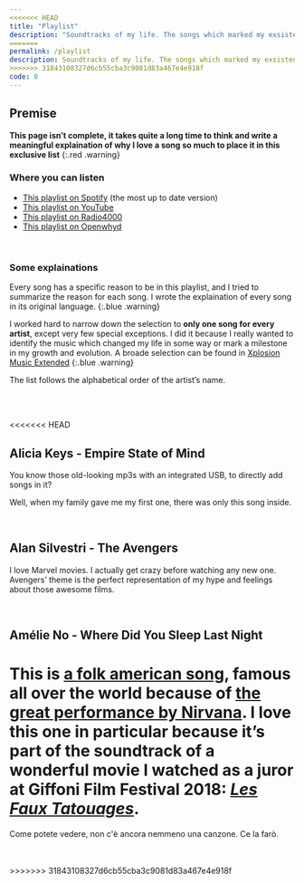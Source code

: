 ```yaml
---
<<<<<<< HEAD
title: "Playlist"
description: "Soundtracks of my life. The songs which marked my exsistence and made me who I am."
=======
permalink: /playlist
description: Soundtracks of my life. The songs which marked my exsistence and made me who I am.
>>>>>>> 31843108327d6cb55cba3c9081d83a467e4e918f
code: 0
---
```


## Premise

**This page isn’t complete, it takes quite a long time to think and write a meaningful explaination of why I love a song so much to place it in this exclusive list**
{:.red .warning}

### Where you can listen

- [This playlist on Spotify](https://open.spotify.com/playlist/5BlTNSfjxRYrJ2nJ9dl9WX?si=rlNswiriSBWCLJQOdEuZ-w) (the most up to date version)
- [This playlist on YouTube](https://www.youtube.com/playlist?list=PL4Ag6Ba3_trc0x1jJoXlJ2y2dNYH_jPR_)
- [This playlist on Radio4000](https://radio4000.com/xplosionmind)
- [This playlist on Openwhyd](https://openwhyd.org/u/5f26be00b484e4fd9104af08/playlist/0)

<br />

### Some explainations

Every song has a specific reason to be in this playlist, and I tried to summarize the reason for each song. I wrote the explaination of every song in its original language.
{:.blue .warning}

I worked hard to narrow down the selection to **only one song for every artist**, except very few special exceptions. I did it because I really wanted to identify the music which changed my life in some way or mark a milestone in my growth and evolution. A broade selection can be found in [Xplosion Music Extended](https://open.spotify.com/playlist/3R9f7tk3sIFK7o0xBkLnIR?si=0J1rFLKYRGe7PwrrTy5J9g)
{:.blue .warning}

The list follows the alphabetical order of the artist’s name.

<br />
<br />

<<<<<<< HEAD
## Alicia Keys - Empire State of Mind

You know those old-looking mp3s with an integrated USB, to directly add songs in it?

Well, when my family gave me my first one, there was only this song inside.

<br />

## Alan Silvestri - The Avengers

I love Marvel movies. I actually get crazy before watching any new one. Avengers’ theme is the perfect representation of my hype and feelings about those awesome films.

<br />

## Amélie No - Where Did You Sleep Last Night

This is [a folk american song](https://en.wikipedia.org/wiki/In_the_Pines), famous all over the world because of [the great performance by Nirvana](https://youtu.be/hEMm7gxBYSc). I love this one in particular because it’s part of the soundtrack of a wonderful movie I watched as a juror at Giffoni Film Festival 2018: [*Les Faux Tatouages*](https://www.giffonifilmfestival.it/sezioni-film-2018/4267-fake-tattoos.html).
=======
Come potete vedere, non c'è ancora nemmeno una canzone. Ce la farò.

<br />
<br />
>>>>>>> 31843108327d6cb55cba3c9081d83a467e4e918f

